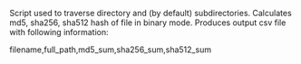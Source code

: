 Script used to traverse directory and (by default) subdirectories.
Calculates md5, sha256, sha512 hash of file in binary mode.
Produces output csv file with following information:

filename,full_path,md5_sum,sha256_sum,sha512_sum
